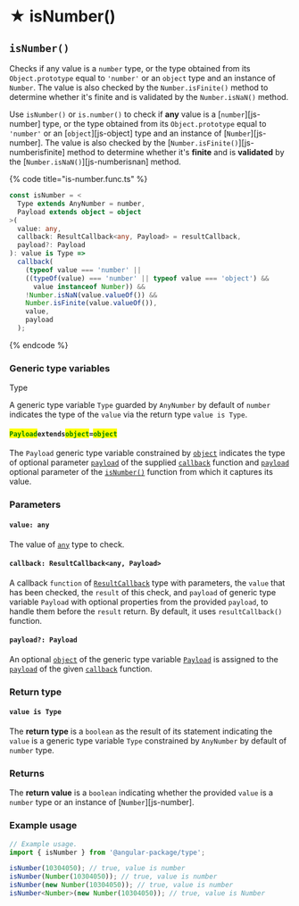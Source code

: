 # ★ isNumber()

## `isNumber()`

Checks if any value is a `number` type, or the type obtained from its `Object.prototype` equal to `'number'` or an `object` type and an instance of `Number`. The value is also checked by the `Number.isFinite()` method to determine whether it's finite and is validated by the `Number.isNaN()` method.

Use `isNumber()` or `is.number()` to check if **any** value is a \[`number`]\[js-number] type, or the type obtained from its `Object.prototype` equal to `'number'` or an \[`object`]\[js-object] type and an instance of \[`Number`]\[js-number]. The value is also checked by the \[`Number.isFinite()`]\[js-numberisfinite] method to determine whether it's **finite** and is **validated** by the \[`Number.isNaN()`]\[js-numberisnan] method.

{% code title="is-number.func.ts" %}
```typescript
const isNumber = <
  Type extends AnyNumber = number,
  Payload extends object = object
>(
  value: any,
  callback: ResultCallback<any, Payload> = resultCallback,
  payload?: Payload
): value is Type =>
  callback(
    (typeof value === 'number' ||
    ((typeOf(value) === 'number' || typeof value === 'object') &&
      value instanceof Number)) &&
    !Number.isNaN(value.valueOf()) &&
    Number.isFinite(value.valueOf()),
    value,
    payload
  );
```
{% endcode %}

### Generic type variables

Type

A generic type variable `Type` guarded by `AnyNumber` by default of `number` indicates the type of the `value` via the return type `value is Type`.

#### <mark style="color:green;">**`Payload`**</mark>**`extends`**<mark style="color:green;">**`object`**</mark>**`=`**<mark style="color:green;">**`object`**</mark>

The `Payload` generic type variable constrained by [`object`](https://www.typescriptlang.org/docs/handbook/basic-types.html#object) indicates the type of optional parameter [`payload`](../types/resultcallback.md#payload-payload) of the supplied [`callback`](isnumber.md#callback-resultcallback-less-than-any-payload-greater-than) function and [`payload`](isnumber.md#payload-payload) optional parameter of the [`isNumber()`](isnumber.md#isnumber) function from which it captures its value.

### Parameters

#### `value: any`

The value of [`any`](https://www.typescriptlang.org/docs/handbook/2/everyday-types.html#any) type to check.

#### `callback: ResultCallback<any, Payload>`

A callback `function` of [`ResultCallback`](../types/resultcallback.md) type with parameters, the `value` that has been checked, the `result` of this check, and `payload` of generic type variable `Payload` with optional properties from the provided `payload`, to handle them before the `result` return. By default, it uses `resultCallback()` function.

#### `payload?: Payload`

An optional [`object`](https://developer.mozilla.org/en-US/docs/Web/JavaScript/Reference/Global\_Objects/Object) of the generic type variable [`Payload`](isnumber.md#payloadextendsobject) is assigned to the [`payload`](../types/resultcallback.md#payload-payload) of the given [`callback`](isnumber.md#callback-resultcallback-less-than-any-payload-greater-than) function.

### Return type

#### `value is Type`

The **return type** is a `boolean` as the result of its statement indicating the `value` is a generic type variable `Type` constrained by `AnyNumber` by default of `number` type.

### Returns

The **return value** is a `boolean` indicating whether the provided `value` is a `number` type or an instance of \[`Number`]\[js-number].

### Example usage

```typescript
// Example usage.
import { isNumber } from '@angular-package/type';

isNumber(10304050); // true, value is number
isNumber(Number(10304050)); // true, value is number
isNumber(new Number(10304050)); // true, value is number
isNumber<Number>(new Number(10304050)); // true, value is Number
```
